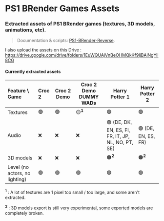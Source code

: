 # PS1 BRender Games Assets

### Extracted assets of PS1 BRender games (textures, 3D models, animations, etc).

> Documentation & scripts: [PS1-BRender-Reverse](https://github.com/OverSurge/PS1-BRender-Reverse).

I also upload the assets on this Drive : https://drive.google.com/drive/folders/1EuWQUAjVnBeOHMQkKf9IjBAiNgYil8CG

#### Currently extracted assets

| Feature \ Game                 | Croc 2 | Croc 2 Demo | Croc 2 Demo DUMMY WADs | Harry Potter 1                                     | Harry Potter 2     |
| :----------------------------- | :----- | ----------- | ---------------------- | -------------------------------------------------- | ------------------ |
| Textures                       | 🟢      | 🟢           | 🟡<sup>**1**</sup>      | 🟢                                                  | 🟢                  |
| Audio                          | ❌      | ❌           | ❌                      | 🟢 (DE, DK, EN, ES, FI, FR, IT, JP, NL, NO, PT, SE) | 🟢 (DE, EN, ES, FR) |
| 3D models                      | ❌      | ❌           | ❌                      | 🟠<sup>**2**</sup>                                  | 🟠<sup>**2**</sup>  |
| Level (no actors, no lighting) | 🟢      | 🟢           | 🟢                      | 🟢                                                  | 🟢                  |

<sup>**1**</sup> : A lot of textures are 1 pixel too small / too large, and some aren't extracted.

<sup>**2**</sup> : 3D models export is still very experimental, some exported models are completely broken.

